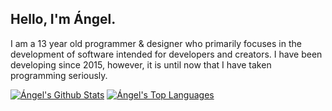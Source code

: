 ## Hello, I'm Ángel.
I am a 13 year old programmer & designer who primarily focuses in the development of software intended for developers and creators. I have been developing since 2015, however, it is until now that I have taken programming seriously.

[![Ángel's Github Stats](https://github-readme-stats.vercel.app/api?username=angelcarias&show_icons=true)](https://github.com/anuraghazra/github-readme-stats)
[![Ángel's Top Languages](https://github-readme-stats.vercel.app/api/top-langs/?username=angelcarias&layout=compact)](https://github.com/anuraghazra/github-readme-stats)
